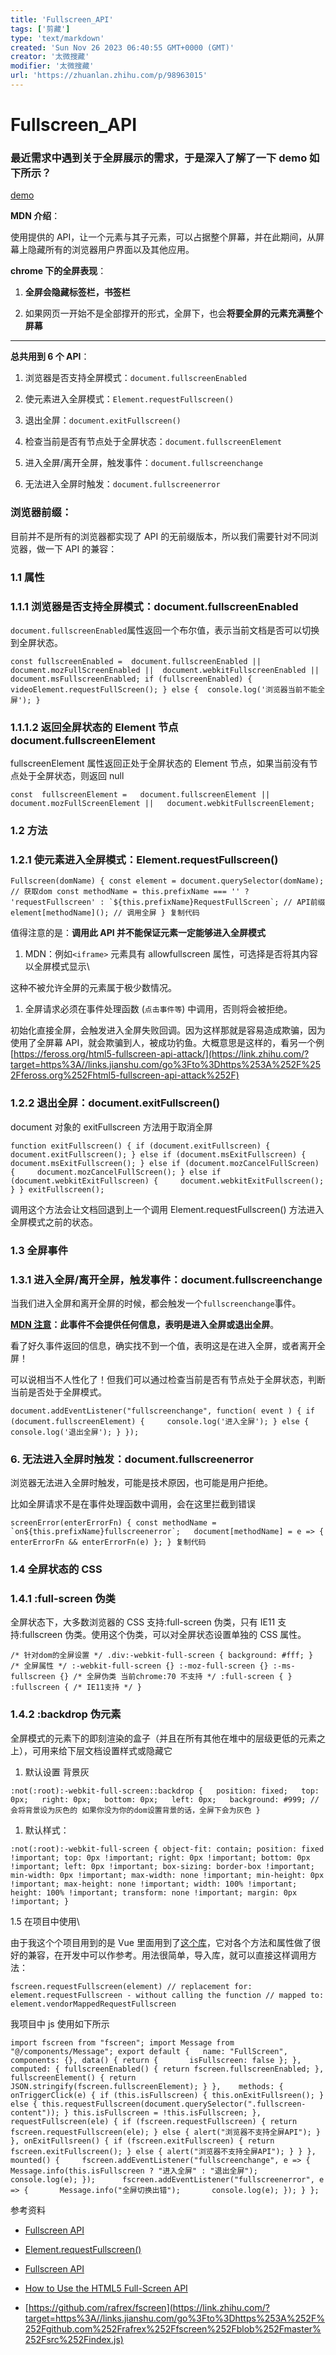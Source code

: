 ```yaml
---
title: 'Fullscreen_API'
tags: ['剪藏']
type: 'text/markdown'
created: 'Sun Nov 26 2023 06:40:55 GMT+0000 (GMT)'
creator: '太微搜藏'
modifier: '太微搜藏'
url: 'https://zhuanlan.zhihu.com/p/98963015'
---
```


# Fullscreen_API

### 最近需求中遇到关于全屏展示的需求，于是深入了解了一下 demo 如下所示？

[demo](https://link.zhihu.com/?target=https%3A//links.jianshu.com/go%3Fto%3Dhttps%253A%252F%252Fcodepen.io%252Fpengxiaohui00%252Fpen%252FNWPjYyJ)

**MDN 介绍**：

使用提供的 API，让一个元素与其子元素，可以占据整个屏幕，并在此期间，从屏幕上隐藏所有的浏览器用户界面以及其他应用。

**chrome 下的全屏表现**：

1. **全屏会隐藏标签栏，书签栏**

1. 如果网页一开始不是全部撑开的形式，全屏下，也会**将要全屏的元素充满整个屏幕**

---

**总共用到 6 个 API**：

1. 浏览器是否支持全屏模式：`document.fullscreenEnabled`

1. 使元素进入全屏模式：`Element.requestFullscreen()`

1. 退出全屏：`document.exitFullscreen()`

1. 检查当前是否有节点处于全屏状态：`document.fullscreenElement`

1. 进入全屏/离开全屏，触发事件：`document.fullscreenchange`

1. 无法进入全屏时触发：`document.fullscreenerror`

### 浏览器前缀：

目前并不是所有的浏览器都实现了 API 的无前缀版本，所以我们需要针对不同浏览器，做一下 API 的兼容：

### 1.1 属性

### 1.1.1 浏览器是否支持全屏模式：document.fullscreenEnabled

`document.fullscreenEnabled`属性返回一个布尔值，表示当前文档是否可以切换到全屏状态。

```
const fullscreenEnabled =  document.fullscreenEnabled ||  document.mozFullScreenEnabled ||  document.webkitFullscreenEnabled ||  document.msFullscreenEnabled; if (fullscreenEnabled) {  videoElement.requestFullScreen(); } else {  console.log('浏览器当前不能全屏'); }
```

### 1.1.1.2 返回全屏状态的 Element 节点 document.fullscreenElement

fullscreenElement 属性返回正处于全屏状态的 Element 节点，如果当前没有节点处于全屏状态，则返回 null

```
const  fullscreenElement =   document.fullscreenElement ||   document.mozFullScreenElement ||   document.webkitFullscreenElement;
```

### 1.2 方法

### 1.2.1 使元素进入全屏模式：Element.requestFullscreen()

```
Fullscreen(domName) { const element = document.querySelector(domName); // 获取dom const methodName = this.prefixName === '' ? 'requestFullscreen' : `${this.prefixName}RequestFullScreen`; // API前缀   element[methodName](); // 调用全屏 } 复制代码
```

值得注意的是：**调用此 API 并不能保证元素一定能够进入全屏模式**

1. MDN：例如`<iframe>` 元素具有 allowfullscreen 属性，可选择是否将其内容以全屏模式显示\

这种不被允许全屏的元素属于极少数情况。

1. 全屏请求必须在事件处理函数 (`点击事件等`) 中调用，否则将会被拒绝。

初始化直接全屏，会触发进入全屏失败回调。因为这样那就是容易造成欺骗，因为使用了全屏幕 API，就会欺骗到人，被成功钓鱼。大概意思是这样的，看另一个例[https://feross.org/html5-fullscreen-api-attack/](https://link.zhihu.com/?target=https%3A//links.jianshu.com/go%3Fto%3Dhttps%253A%252F%252Ffeross.org%252Fhtml5-fullscreen-api-attack%252F)

### 1.2.2 退出全屏：document.exitFullscreen()

document 对象的 exitFullscreen 方法用于取消全屏

```
function exitFullscreen() { if (document.exitFullscreen) {     document.exitFullscreen(); } else if (document.msExitFullscreen) {     document.msExitFullscreen(); } else if (document.mozCancelFullScreen) {     document.mozCancelFullScreen(); } else if (document.webkitExitFullscreen) {     document.webkitExitFullscreen(); } } exitFullscreen();
```

调用这个方法会让文档回退到上一个调用 Element.requestFullscreen() 方法进入全屏模式之前的状态。

### 1.3 全屏事件

### 1.3.1 进入全屏/离开全屏，触发事件：document.fullscreenchange

当我们进入全屏和离开全屏的时候，都会触发一个`fullscreenchange`事件。

**[MDN 注意](https://link.zhihu.com/?target=https%3A//links.jianshu.com/go%3Fto%3Dhttps%253A%252F%252Fdeveloper.mozilla.org%252Fzh-CN%252Fdocs%252FWeb%252FAPI%252FFullscreen_API%2523%2525E9%252580%25259A%2525E7%25259F%2525A5)：此事件不会提供任何信息，表明是进入全屏或退出全屏**。

看了好久事件返回的信息，确实找不到一个值，表明这是在进入全屏，或者离开全屏！

可以说相当不人性化了！但我们可以通过检查当前是否有节点处于全屏状态，判断当前是否处于全屏模式。

```
document.addEventListener("fullscreenchange", function( event ) { if (document.fullscreenElement) {     console.log('进入全屏'); } else {     console.log('退出全屏'); } });
```

### 6. 无法进入全屏时触发：document.fullscreenerror

浏览器无法进入全屏时触发，可能是技术原因，也可能是用户拒绝。

比如全屏请求不是在事件处理函数中调用，会在这里拦截到错误

```
screenError(enterErrorFn) { const methodName = `on${this.prefixName}fullscreenerror`;   document[methodName] = e => {     enterErrorFn && enterErrorFn(e) }; } 复制代码
```

### 1.4 全屏状态的 CSS

### 1.4.1 :full-screen 伪类

全屏状态下，大多数浏览器的 CSS 支持:full-screen 伪类，只有 IE11 支持:fullscreen 伪类。使用这个伪类，可以对全屏状态设置单独的 CSS 属性。

```
/* 针对dom的全屏设置 */ .div:-webkit-full-screen { background: #fff; } /* 全屏属性 */ :-webkit-full-screen {} :-moz-full-screen {} :-ms-fullscreen {} /* 全屏伪类 当前chrome:70 不支持 */ :full-screen { } :fullscreen { /* IE11支持 */ }
```

### 1.4.2 :backdrop 伪元素

全屏模式的元素下的即刻渲染的盒子（并且在所有其他在堆中的层级更低的元素之上），可用来给下层文档设置样式或隐藏它

1. 默认设置 背景灰

```
:not(:root):-webkit-full-screen::backdrop {   position: fixed;   top: 0px;   right: 0px;   bottom: 0px;   left: 0px;   background: #999; // 会将背景设为灰色的 如果你没为你的dom设置背景的话，全屏下会为灰色 }
```

1. 默认样式：

```
:not(:root):-webkit-full-screen { object-fit: contain; position: fixed !important; top: 0px !important; right: 0px !important; bottom: 0px !important; left: 0px !important; box-sizing: border-box !important; min-width: 0px !important; max-width: none !important; min-height: 0px !important; max-height: none !important; width: 100% !important; height: 100% !important; transform: none !important; margin: 0px !important; }
```

1.5 在项目中使用\

由于我这个个项目用到的是 Vue 里面用到了[这个库](https://link.zhihu.com/?target=https%3A//links.jianshu.com/go%3Fto%3Dhttps%253A%252F%252Fgithub.com%252Frafrex%252Ffscreen)，它对各个方法和属性做了很好的兼容，在开发中可以作参考。用法很简单，导入库，就可以直接这样调用方法：

```
fscreen.requestFullscreen(element) // replacement for: element.requestFullscreen - without calling the function // mapped to: element.vendorMappedRequestFullscreen
```

我项目中 js 使用如下所示

```
import fscreen from "fscreen"; import Message from "@/components/Message"; export default {   name: "FullScreen",   components: {}, data() { return {       isFullscreen: false }; },    computed: { fullscreenEnabled() { return fscreen.fullscreenEnabled; }, fullscreenElement() { return JSON.stringify(fscreen.fullscreenElement); } },    methods: { onTriggerClick(e) { if (this.isFullscreen) { this.onExitFullsreen(); } else { this.requestFullscreen(document.querySelector(".fullscreen-content")); } this.isFullscreen = !this.isFullscreen; }, requestFullscreen(ele) { if (fscreen.requestFullscreen) { return fscreen.requestFullscreen(ele); } else { alert("浏览器不支持全屏API"); } }, onExitFullsreen() { if (fscreen.exitFullscreen) { return fscreen.exitFullscreen(); } else { alert("浏览器不支持全屏API"); } } }, mounted() {     fscreen.addEventListener("fullscreenchange", e => {       Message.info(this.isFullscreen ? "进入全屏" : "退出全屏");       console.log(e); });      fscreen.addEventListener("fullscreenerror", e => {       Message.info("全屏切换出错");       console.log(e); }); } };
```

参考资料

* [Fullscreen API](https://link.zhihu.com/?target=https%3A//links.jianshu.com/go%3Fto%3Dhttps%253A%252F%252Fdeveloper.mozilla.org%252Fen-US%252Fdocs%252FWeb%252FAPI%252FFullscreen_API)

* [Element.requestFullscreen()](https://link.zhihu.com/?target=https%3A//links.jianshu.com/go%3Fto%3Dhttps%253A%252F%252Fdeveloper.mozilla.org%252Fzh-CN%252Fdocs%252FWeb%252FAPI%252FElement%252FrequestFullScreen)

* [Fullscreen API](https://link.zhihu.com/?target=https%3A//links.jianshu.com/go%3Fto%3Dhttps%253A%252F%252Ffullscreen.spec.whatwg.org%252F)

* [How to Use the HTML5 Full-Screen API](https://link.zhihu.com/?target=https%3A//links.jianshu.com/go%3Fto%3Dhttps%253A%252F%252Fwww.sitepoint.com%252Fhtml5-full-screen-api%252F)

* [https://github.com/rafrex/fscreen](https://link.zhihu.com/?target=https%3A//links.jianshu.com/go%3Fto%3Dhttps%253A%252F%252Fgithub.com%252Frafrex%252Ffscreen%252Fblob%252Fmaster%252Fsrc%252Findex.js)
